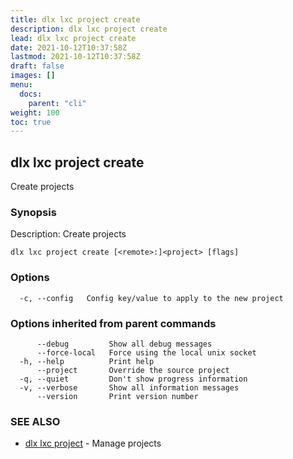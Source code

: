 ```yaml
---
title: dlx lxc project create
description: dlx lxc project create
lead: dlx lxc project create
date: 2021-10-12T10:37:58Z
lastmod: 2021-10-12T10:37:58Z
draft: false
images: []
menu:
  docs:
    parent: "cli"
weight: 100
toc: true
---
```

## dlx lxc project create

Create projects

### Synopsis

Description:
  Create projects



```
dlx lxc project create [<remote>:]<project> [flags]
```

### Options

```
  -c, --config   Config key/value to apply to the new project
```

### Options inherited from parent commands

```
      --debug         Show all debug messages
      --force-local   Force using the local unix socket
  -h, --help          Print help
      --project       Override the source project
  -q, --quiet         Don't show progress information
  -v, --verbose       Show all information messages
      --version       Print version number
```

### SEE ALSO

* [dlx lxc project](/docs/cmd/dlx_lxc_project)	 - Manage projects

